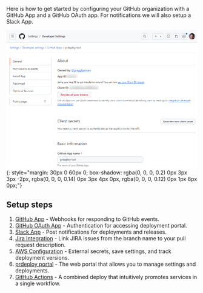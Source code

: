 Here is how to get started by configuring your GitHub organization with a GitHub App and a GitHub OAuth app. For notifications we will also setup a Slack App.

![Setup GitHub App](../assets/images/screenshots/getting-started/github-app.png)
{: style="margin: 30px 0 60px 0; box-shadow: rgba(0, 0, 0, 0.2) 0px 3px 3px -2px, rgba(0, 0, 0, 0.14) 0px 3px 4px 0px, rgba(0, 0, 0, 0.12) 0px 1px 8px 0px;"}


## Setup steps

1. [GitHub App](./1-github-app.md) - Webhooks for responding to GitHub events.
2. [GitHub OAuth App](./2-github-oauth-app.md) - Authentication for accessing deployment portal.
3. [Slack App](./3-slack-app.md) - Post notifications for deployments and releases.
4. [Jira Integration](./4-jira-integration.md) - Link JIRA issues from the branch name to your pull request description.
5. [AWS Configuration](./5-aws-configuration.md) - External secrets, save settings, and track deployment versions.
6. [prdeploy portal](./6-prdeploy-portal.md) - The web portal that allows you to manage settings and deployments.
7. [GitHub Actions](./7-github-actions.md) - A combined deploy that intuitively promotes services in a single workflow.
